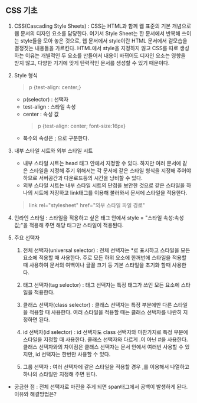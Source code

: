 ## **CSS 기초**

1. CSS(Cascading Style Sheets) : CSS는 HTML과 함께 웹 표준의 기본 개념으로 웹 문서의 디자인 요소를 담당한다. 여기서 Style Sheet는 한 문서에서 반복해 쓰이는 style들을 모아 놓은 것으로, 웹 문서에서 style이란 HTML 문서에서 겉모습을 결정짓는 내용들을 가르킨다. HTML에서 style을 지정하지 않고 CSS를 따로 생성하는 이유는 개별적인 두 요소를 만들어서 내용이 바뀌어도 디자인 요소는 영향을 받지 않고, 다양한 기기에 맞게 탄력적인 문서를 생성할 수 있기 때문이다.

2. Style 형식

   > p {test-align: center;}

   - p(selector) : 선택자
   - test-align : 스타일 속성
   - center : 속성 값
     > p {test-align: center; font-size:16px}
   - 복수의 속성은 ; 으로 구분한다.

3. 내부 스타일 시트와 외부 스타일 시트

   - 내부 스타일 시트는 head 태그 안에서 지정할 수 있다. 하지만 여러 문서에 같은 스타일을 지정해 주기 위해서는 각 문서에 같은 스타일 형식을 지정해 주어야 하므로 서버공간과 다운로드등의 시간을 낭비할 수 있다.
   - 외부 스타일 시트는 내부 스타일 시트의 단점을 보안한 것으로 같은 스타일을 하나의 시트에 저장하고 link태그를 이용해 불러와서 문서에 스타일을 적용한다.

   > link rel="stylesheet" href="외부 스타일 파일 경로"

4. 인라인 스타일 : 스타일을 적용하고 싶은 태그 안에서 style = "스타일 속성:속성값;"을 적용해 주면 해당 태그만 스타일이 적용된다.

5. 주요 선택자

   1. 전체 선택자(universal selector) : 전체 선택자는 \*로 표시하고 스타일을 모든 요소에 적용할 때 사용한다. 주로 모든 하위 요소에 한꺼번에 스타일을 적용할 때 사용하여 문서의 여백이나 글꼴 크기 등 기본 스타일을 초기화 할때 사용한다.

   2. 태그 선택자(tag selector) : 태그 선택자는 특정 태그가 쓰인 모든 요소에 스타일을 적용한다.

   3. 클래스 선택자(class selector) : 클래스 선택자는 특정 부분에만 다른 스타일을 적용할 때 사용한다. 여러 스타일을 적용할 때는 클래스 선택자를 나란히 지정하면 된다.

   4. id 선택자(id selector) : id 선택자도 class 선택자와 마찬가지로 특정 부분에 스타일을 지정할 때 사용한다. 클래스 선택자와 다르게 .이 아닌 #을 사용한다. 클래스 선택자와의 차이점은 클래스 선택자는 문서 안에서 여러번 사용할 수 있지만, id 선택자는 한번만 사용할 수 있다.

   5. 그룹 선택자 : 여러 선택자에 같은 스타일을 적용할 경우 ,를 이용해서 나열하고 하나의 스타일만 지정해 주면 된다.

- 궁금한 점 : 전체 선택자로 마진을 주게 되면 span태그에서 공백이 발생하게 된다. 이유와 해결방법은?
